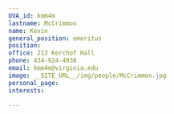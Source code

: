 ```yaml
---
UVA_id: kmm4m
lastname: McCrimmon
name: Kevin
general_position: emeritus
position:
office: 213 Kerchof Hall
phone: 434-924-4938
email: kmm4m@virginia.edu
image: __SITE_URL__/img/people/McCrimmon.jpg
personal_page:
interests:

---
```

